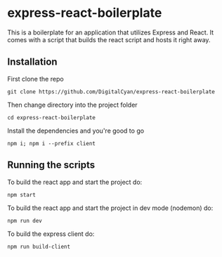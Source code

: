 # express-react-boilerplate

This is a boilerplate for an application that utilizes Express and React. It comes with a script that builds the react script and hosts it right away.

## Installation

First clone the repo
```
git clone https://github.com/DigitalCyan/express-react-boilerplate
```

Then change directory into the project folder
```
cd express-react-boilerplate
```

Install the dependencies and you're good to go
```
npm i; npm i --prefix client
```

## Running the scripts

To build the react app and start the project do:
```
npm start
```

To build the react app and start the project in dev mode (nodemon) do:
```
npm run dev
```

To build the express client do:
```
npm run build-client
```